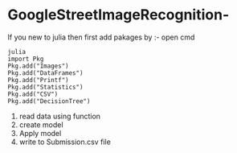 # GoogleStreetImageRecognition-

If you new to julia then first add pakages by :-
open cmd
```
julia
import Pkg
Pkg.add("Images")
Pkg.add("DataFrames")
Pkg.add("Printf")
Pkg.add("Statistics")
Pkg.add("CSV")
Pkg.add("DecisionTree")
```
1) read data using function
2) create model
3) Apply model
4) write to Submission.csv file

